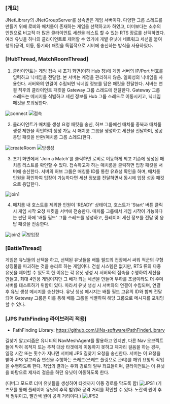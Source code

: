 ### \[개요\]
JNetLibrary의 JNetGroupServer를 상속받은 게임 서버이다. 다양한 그룹 스레드를 만들기 위해 로비와 매치룸이 존재하는 게임을 선택하고자 하였고, 더미보다는 소수의 인원으로 비교적 더 많은 클라이언트 세션을 테스트 할 수 있는 RTS 장르를 선택하였다. 여러 유닛을 하나의 클라이언트로 제어할 수 있기에 개별 유닛에 네트워크 세션을 붙여 행위(공격, 이동, 동기화) 패킷을 독립적으로 서버에 송신하는 방식을 사용하였다.

### \[HubThread, MatchRoomThread\]

1. 클라이언트는 게임 접속 시 초기 화면(이하 Hub 창)에 게임 서버의 IP/Port 번호를 입력하고 닉네임을 전달함. 본 서버는 계정을 관리하지 않음. 일회성의 닉네임을 사용한다.
서버와의 연결이 수립되면 닉네임 정보를 담은 패킷을 전달한다. 서버는 연결 직후의 클라이언트 패킷을 Gateway 그룹 스레드에 전달한다.
Gateway 그룹 스레드는 메시지를 식별하고 세션 정보를 Hub 그룹 스레드로 이동시키고, 닉네임 패킷을 포워딩한다.

![connect](https://github.com/user-attachments/assets/089dc6c0-fb03-42b0-a484-c2ab4a1a29b2)
![접속](https://github.com/user-attachments/assets/6cb9eca4-d859-47e5-9027-c1b205062065)


2. 클라이언트가 매치룸 생성 요청 패킷을 송신, 허브 그룹에선 매치룸 중복과 매치룸 생성 제한을 확인하여 생성 가능 시 매치룸 그룹을 생성하고 세션을 전달하며, 성공 응답 패킷을 반환(매치룸 그룹 스레드)한다.

![createRoom](https://github.com/user-attachments/assets/e9615fc6-fcf4-4402-95b1-7775f960e213)
![방생성](https://github.com/user-attachments/assets/e15c604f-6273-493d-94ad-aa87aa06aed2)


3. 초기 화면에서 'Join a Match'를 클릭하면 로비로 이동하게 되고 기존에 생성된 매치룸 리스트를 확인할 수 있다. 접속하고자 하는 매치룸을 클릭하면 입장 패킷을 서버에 송신한다.
서버의 허브 그룹은 매칭룸 ID를 통한 유효성 확인을 하며, 매치룸 인원을 확인하여 입장이 가능하다면 세션 정보를 전달하면서 동시에 입장 성공 패킷으로 응답한다.

![join1](https://github.com/user-attachments/assets/8b4dced4-b1ca-4d8e-a1fa-5ef5af926cda)


4. 매치룸 내 호스트를 제외한 인원이 'READY' 상태이고, 호스트가 'Start' 버튼 클릭 시 게임 시작 요청 패킷을 서버에 전송한다.
   매치룸 그룹에서 게임 시작이 가능하다는 판단 하에 '배틀 필드' 그룹 스레드를 생성하고, 플레이어 세션 정보를 전달 및 응답 패킷을 전송한다.

![join2](https://github.com/user-attachments/assets/eeb76746-ec3b-492c-9fbb-9db52cb4ac68)
![방입장](https://github.com/user-attachments/assets/5c76affc-1213-463a-a314-ce6ee1660fec)

### \[BattleThread\]

게임은 유닛들의 선택을 하고, 선택된 유닛들을 배틀 필드의 전장에서 싸워 적군의 구형 상징물을 파괴하는 것을 승리로 하는 게임이다.
건설 시스템은 없지만, RTS 류의 다중 유닛을 제어할 수 있도록 한 이유는 각 유닛 생성 시 서버와의 접속을 수행하여 세션을 만들고, 최대 4인용 게임이지만 그 배가 되는 세션을 만들어 부하를 조금이라도 더 주며 서버를 테스트하기 위함이 있다.
따라서 유닛 생성 시 서버와의 연결이 수립되며, 연결 후 유닛 생성 메시지를 송신한다. 유닛 생성 메시지는 배틀 필드 고유의 ID와 함께 전달되어 Gateway 그룹은 이를 통해 배틀 그룹을 식별하여 해당 그룹으로 메시지를 포워딩 할 수 있다.

### \[JPS PathFinding 라이브러리 적용\]

* FathFinding Library: https://github.com/JINs-software/PathFinderLibrary

길찾기 알고리즘은 유니티의 NavMeshAgent를 활용하고 있지만, 다른 Nav 오브젝트들에 막혀 목적지 또는 추적 대상 타겟에게 이동하지 못하고 제자리 걸음을 하는 경우, 일정 시간 또는 횟수가 지나면 서버에 JPS 길찾기 요청을 송신한다. 서버는 이 요청을 받아 JPS 알고리즘 연산을 수행하는 쓰레드(쓰레드 풀링으로 관리)를 깨워 요청의 작업을 수행하도록 한다. 작업의 결과는 우회 경로의 일부 좌표들이며, 클라이언트는 이 유닛을 바탕으로 제자리 걸음을 하던 유닛이 이동하도록 한다.

(디버그 모드로 더미 유닛들을 생성하여 타겟까지 이동 경로를 막도록 함)
![JPS1](https://github.com/user-attachments/assets/fba07247-c5e6-40cc-8db5-4fadd13d04f8)
(기즈모를 통해 플레이어 유닛의 추적 범위와 공격 거리를 확인할 수 있다. 노란색 원이 추적 범위이고, 빨간색 원이 공격 거리이다.)
![JPS2](https://github.com/user-attachments/assets/4d23fafe-100c-4284-8f56-12ed88c08f10)


